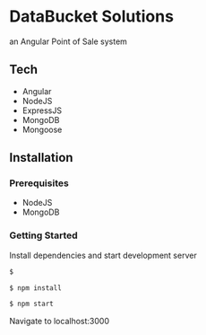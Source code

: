 # DataBucket Solutions
an Angular Point of Sale system


## Tech
* Angular
* NodeJS
* ExpressJS
* MongoDB
* Mongoose

## Installation

### Prerequisites
* NodeJS
* MongoDB

### Getting Started
Install dependencies and start development server

```sh
$ 

$ npm install

$ npm start

```

Navigate to localhost:3000
